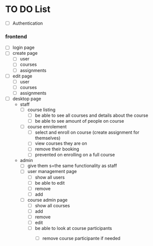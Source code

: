 <h1>TO DO List</h1>

- [ ] Authentication


<h3>frontend</h3>

- [ ] login page
- [ ] create page
    - [ ] user
    - [ ] courses
    - [ ] assignments
- [ ] edit page
    - [ ] user
    - [ ] courses
    - [ ] assignments
- [ ] desktop page
    - staff
        - [ ] course listing
            - [ ] be able to see all courses and details about the course
            - [ ] be able to see amount of people on course
        - [ ] course enrolement
            - [ ] select and enroll on course (create assignment for themselves)
            - [ ] view courses they are on 
            - [ ] remove their booking
            - [ ] prevented on enrolling on a full course
    - admin
        - [ ] give them s=the same functionality as staff
        - [ ] user management page
            - [ ] show all users
            - [ ] be able to edit
            - [ ] remove
            - [ ] add
        - [ ] course admin page
            - [ ] show all courses
            - [ ] add
            - [ ] remove
            - [ ] edit
            - [ ] be able to look at course participants
                - [ ] remove course participante if needed 


